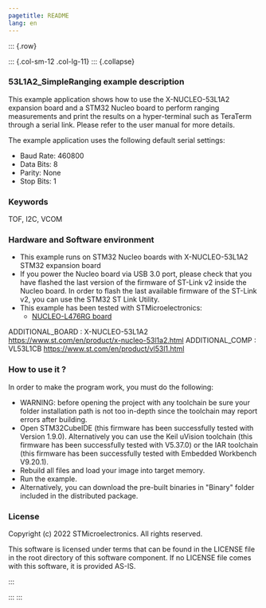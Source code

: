 ```yaml
---
pagetitle: README
lang: en
---
```


::: {.row}

::: {.col-sm-12 .col-lg-11}
::: {.collapse}
<div>
  
### <b>53L1A2_SimpleRanging example description</b>

This example application shows how to use the X-NUCLEO-53L1A2 expansion board and a STM32 Nucleo board 
to perform ranging measurements and print the results on a hyper-terminal such as TeraTerm through a serial link.
Please refer to the user manual for more details.

The example application uses the following default serial settings:

  - Baud Rate: 460800
  - Data Bits: 8
  - Parity: None
  - Stop Bits: 1

### <b>Keywords</b>

TOF, I2C, VCOM

### <b>Hardware and Software environment</b>

  - This example runs on STM32 Nucleo boards with X-NUCLEO-53L1A2 STM32 expansion board
  - If you power the Nucleo board via USB 3.0 port, please check that you have flashed the last version of
    the firmware of ST-Link v2 inside the Nucleo board. In order to flash the last available firmware of the 
    ST-Link v2, you can use the STM32 ST Link Utility.
  - This example has been tested with STMicroelectronics:
    - [NUCLEO-L476RG board](https://www.st.com/en/product/nucleo-l476rg.html)

ADDITIONAL_BOARD : X-NUCLEO-53L1A2 https://www.st.com/en/product/x-nucleo-53l1a2.html
ADDITIONAL_COMP : VL53L1CB https://www.st.com/en/product/vl53l1.html

### <b>How to use it ?</b>

In order to make the program work, you must do the following:

 - WARNING: before opening the project with any toolchain be sure your folder
  installation path is not too in-depth since the toolchain may report errors
  after building.
 - Open STM32CubeIDE (this firmware has been successfully tested with Version 1.9.0).
  Alternatively you can use the Keil uVision toolchain (this firmware
  has been successfully tested with V5.37.0) or the IAR toolchain (this firmware has 
  been successfully tested with Embedded Workbench V9.20.1).
 - Rebuild all files and load your image into target memory.
 - Run the example.
 - Alternatively, you can download the pre-built binaries in "Binary" folder included in the distributed package.


### <b>License</b>

Copyright (c) 2022 STMicroelectronics.
All rights reserved.

This software is licensed under terms that can be found in the LICENSE file
in the root directory of this software component.
If no LICENSE file comes with this software, it is provided AS-IS.

</div>
:::

:::
:::
